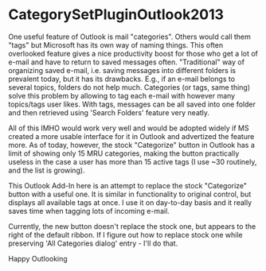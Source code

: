 CategorySetPluginOutlook2013
============================

One useful feature of Outlook is mail "categories". Others would call them "tags" but Microsoft has its own way of naming things. This often overlooked feature gives a nice productivity boost for those who get a lot of e-mail and have to return to saved messages often. "Traditional" way of organizing saved e-mail, i.e. saving messages into different folders is prevalent today, but it has its drawbacks. E.g., if an e-mail belongs to several topics, folders do not help much. Categories (or tags, same thing) solve this problem by allowing to tag each e-mail with however many topics/tags user likes. With tags, messages can be all saved into one folder and then retrieved using 'Search Folders' feature very neatly.

All of this IMHO would work very well and would be adopted widely if MS created a more usable interface for it in Outlook and advertized the feature more. As of today, however, the stock "Categorize" button in Outlook has a limit of showing only 15 MRU categories, making the button practically useless in the case a user has more than 15 active tags (I use ~30 routinely, and the list is growing).

This Outlook Add-In here is an attempt to replace the stock "Categorize" button with a useful one. It is similar in functionality to original control, but displays all available tags at once. I use it on day-to-day basis and it really saves time when tagging lots of incoming e-mail.

Currently, the new button doesn't replace the stock one, but appears to the right of the default ribbon. If I figure out how to replace stock one while preserving 'All Categories dialog' entry - I'll do that.

Happy Outlooking
